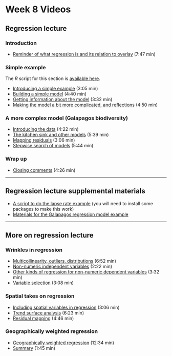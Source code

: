 # Week 8 Videos
## Regression lecture
### Introduction
<!-- + [General introduction (lockdown)](https://southosullivan.com/geog315/video/week-07-lecture-01/regression-01.m4v) (1:55 min) -->
+ [Reminder of what regression is and its relation to overlay](https://southosullivan.com/geog315/video/week-08-lecture-01/regression-02.m4v) (7:47 min)

### Simple example
The *R* script for this section is [available here](../scripts/lapse-rate.R?raw=true).

+ [Introducing a simple example](https://southosullivan.com/geog315/video/week-08-lecture-01/regression-03.m4v) (3:05 min)
+ [Building a simple model](https://southosullivan.com/geog315/video/week-08-lecture-01/regression-04.m4v) (4:40 min)
+ [Getting information about the model](https://southosullivan.com/geog315/video/week-08-lecture-01/regression-05.m4v) (3:32 min)
+ [Making the model a bit more complicated, and reflections](https://southosullivan.com/geog315/video/week-08-lecture-01/regression-06.m4v) (4:50 min)

### A more complex model (Galapagos biodiversity)
+ [Introducing the data](https://southosullivan.com/geog315/video/week-08-lecture-01/regression-07.m4v) (4:22 min)
+ [The kitchen sink and other models](https://southosullivan.com/geog315/video/week-08-lecture-01/regression-08.m4v) (5:39 min)
+ [Mapping residuals](https://southosullivan.com/geog315/video/week-08-lecture-01/regression-09.m4v) (3:06 min)
+ [Stepwise search of models](https://southosullivan.com/geog315/video/week-08-lecture-01/regression-10.m4v) (5:44 min)

### Wrap up
+ [Closing comments](https://southosullivan.com/geog315/video/week-08-lecture-01/regression-11.m4v) (4:26 min)

---

## Regression lecture supplemental materials
+ [A script to do the lapse rate example](../scripts/lapse-rate.R) (you will need to install some packages to make this work)
+ [Materials for the Galapagos regression model example](../slides/regression/example/galapagos.zip)


***
## More on regression lecture
<!-- + [Preamble](https://southosullivan.com/geog315/video/week-07-lecture-02/more-on-regression-01.m4v) (1:25 min) -->
### Wrinkles in regression
+ [Multicollinearity, outliers, distributions](https://southosullivan.com/geog315/video/week-08-lecture-02/more-on-regression-02.m4v) (6:52 min)
+ [Non-numeric independent variables](https://southosullivan.com/geog315/video/week-08-lecture-02/more-on-regression-03.m4v) (2:22 min)
+ [Other kinds of regression for non-numeric dependent variables](https://southosullivan.com/geog315/video/week-08-lecture-02/more-on-regression-04.m4v) (3:32 min)
+ [Variable selection](https://southosullivan.com/geog315/video/week-08-lecture-02/more-on-regression-05.m4v) (3:08 min)

### Spatial takes on regression
+ [Including spatial variables in regression](https://southosullivan.com/geog315/video/week-08-lecture-02/more-on-regression-06.m4v) (3:06 min)
+ [Trend surface analysis](https://southosullivan.com/geog315/video/week-08-lecture-02/more-on-regression-07.m4v) (6:23 min)
+ [Residual mapping](https://southosullivan.com/geog315/video/week-08-lecture-02/more-on-regression-08.m4v) (4:46 min)

### Geographically weighted regression
+ [Geographically weighted regression](https://southosullivan.com/geog315/video/week-08-lecture-02/more-on-regression-09.m4v) (12:34 min)
+ [Summary](https://southosullivan.com/geog315/video/week-08-lecture-02/more-on-regression-10.m4v) (1:45 min)


